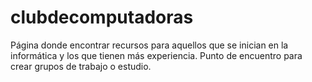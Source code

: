 # clubdecomputadoras
Página donde encontrar recursos para aquellos que se inician en la informática y los que tienen más experiencia.  Punto de encuentro para crear grupos de trabajo o estudio.
